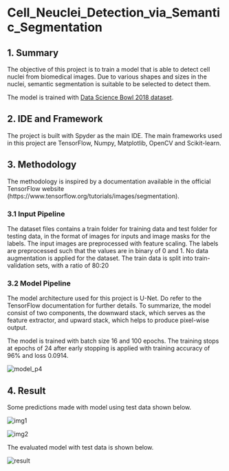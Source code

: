 # Cell_Neuclei_Detection_via_Semantic_Segmentation
 
## 1. Summary
<p>The objective of this project is to train a model that is able to detect cell nuclei from biomedical images. Due to various shapes and sizes in the nuclei, semantic segmentation is suitable to be selected to detect them. <br>

The model is trained with [Data Science Bowl 2018 dataset](https://www.kaggle.com/c/data-science-bowl-2018). </p>

## 2. IDE and Framework
<p>The project is built with Spyder as the main IDE. The main frameworks used in this project are TensorFlow, Numpy, Matplotlib, OpenCV and Scikit-learn.</p>

## 3. Methodology

<p>The methodology is inspired by a documentation available in the official TensorFlow website (https://www.tensorflow.org/tutorials/images/segmentation).
</p>

### 3.1 Input Pipeline
<p>The dataset files contains a train folder for training data and test folder for testing data, in the format of images for inputs and image masks for the labels. The input images are preprocessed with feature scaling. The labels are preprocessed such that the values are in binary of 0 and 1. No data augmentation is applied for the dataset. The train data is split into train-validation sets, with a ratio of 80:20</p>

### 3.2 Model Pipeline
<p>The model architecture used for this project is U-Net. Do refer to the TensorFlow documentation for further details. To summarize, the model consist of two components, the downward stack, which serves as the feature extractor, and upward stack, which helps to produce pixel-wise output.<br>
 
The model is trained with batch size 16 and 100 epochs. The training stops at epochs of 24 after early stopping is applied with training accuracy of 96% and loss 0.0914.</p>

![model_p4](https://user-images.githubusercontent.com/72061179/165106550-bab0d142-ea5c-4aea-be1f-ba49117acdd0.png)


## 4. Result

<p>Some predictions made with model using test data shown below.</p>

![img1](https://user-images.githubusercontent.com/72061179/164994404-419c980e-5607-43fa-9bc7-0783896c77f4.png)

![img2](https://user-images.githubusercontent.com/72061179/164994410-beca0e08-6a91-4b29-b469-47c311e293ab.png)

<p>The evaluated model with test data is shown below.</p>

![result](https://user-images.githubusercontent.com/72061179/164993806-514ea380-d737-4401-98df-c4d3aebaa734.png)
